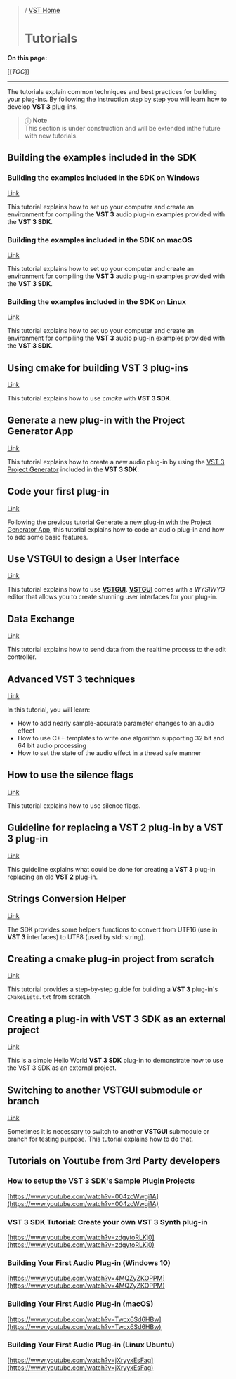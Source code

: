 >/ [VST Home](../)
>
># Tutorials

**On this page:**

[[_TOC_]]

---

The tutorials explain common techniques and best practices for building your plug-ins. By following the instruction step by step you will learn how to develop **VST 3** plug-ins.

>ⓘ **Note**\
>This section is under construction and will be extended inthe future with new tutorials.

## Building the examples included in the SDK

### Building the examples included in the SDK on Windows

[Link](Building+the+examples/Building+the+examples+included+in+the+SDK+Windows.md)

This tutorial explains how to set up your computer and create an environment for compiling the **VST 3** audio plug-in examples provided with the **VST 3 SDK**.

### Building the examples included in the SDK on macOS

[Link](Building+the+examples/Building+the+examples+included+in+the+SDK+macOS.md)

This tutorial explains how to set up your computer and create an environment for compiling the **VST 3** audio plug-in examples provided with the **VST 3 SDK**.

### Building the examples included in the SDK on Linux

[Link](Building+the+examples/Building+the+examples+included+in+the+SDK+Linux.md)

This tutorial explains how to set up your computer and create an environment for compiling the **VST 3** audio plug-in examples provided with the **VST 3 SDK**.

## Using cmake for building VST 3 plug-ins

[Link](Using+cmake+for+building+plug-ins.md)

This tutorial explains how to use *cmake* with **VST 3 SDK**.

## Generate a new plug-in with the Project Generator App

[Link](Generate+new+plug-in+with+Project+Generator.md)

This tutorial explains how to create a new audio plug-in by using the [VST 3 Project Generator](../What+is+the+VST+3+SDK/Project+Generator.md) included in the **VST 3 SDK**.

## Code your first plug-in

[Link](Code+your+first+plug-in.md)

Following the previous tutorial [Generate a new plug-in with the Project Generator App](Generate+new+plug-in+with+Project+Generator.md), this tutorial explains how to code an audio plug-in and how to add some basic features.

## Use VSTGUI to design a User Interface

[Link](Use+VSTGUI+to+design+a+UI.md)

This tutorial explains how to use [**VSTGUI**](../What+is+the+VST+3+SDK/VSTGUI.md). [**VSTGUI**](../What+is+the+VST+3+SDK/VSTGUI.md) comes with a *WYSIWYG* editor that allows you to create stunning user interfaces for your plug-in.

## Data Exchange

[Link](Data+Exchange.md)

This tutorial explains how to send data from the realtime process to the edit controller.

## Advanced VST 3 techniques

[Link](Advanced+VST+3+techniques.md)

In this tutorial, you will learn:

- How to add nearly sample-accurate parameter changes to an audio effect
- How to use C++ templates to write one algorithm supporting 32 bit and 64 bit audio processing
- How to set the state of the audio effect in a thread safe manner

## How to use the silence flags

[Link](How+to+use+the+silence+flags.md)

This tutorial explains how to use silence flags.

## Guideline for replacing a VST 2 plug-in by a VST 3 plug-in

[Link](Guideline+for+VST3+replacing+VST2.md)

This guideline explains what could be done for creating a **VST 3** plug-in replacing an old **VST 2** plug-in.

## Strings Conversion Helper

[Link](Strings+Conversion+Helper.md)

The SDK provides some helpers functions to convert from UTF16 (use in **VST 3** interfaces) to UTF8 (used by std::string).

## Creating a cmake plug-in project from scratch

[Link](Creating+a+plug-in+from+scratch.md)

This tutorial provides a step-by-step guide for building a **VST 3** plug-in's ```CMakeLists.txt``` from scratch.

## Creating a plug-in with VST 3 SDK as an external project

[Link](Creating+a+plug-in+with+VST+3+SDK+as+an+external+project.md)

This is a simple Hello World **VST 3 SDK** plug-in to demonstrate how to use the VST 3 SDK as an external project.

## Switching to another VSTGUI submodule or branch

[Link](Switching+to+another-VSTGUI+submodule+or+branch.md)

Sometimes it is necessary to switch to another **VSTGUI** submodule or branch for testing purpose. This tutorial explains how to do that.

## Tutorials on Youtube from 3rd Party developers

### How to setup the VST 3 SDK's Sample Plugin Projects

[https://www.youtube.com/watch?v=004zcWwgi1A](https://www.youtube.com/watch?v=004zcWwgi1A)

### VST 3 SDK Tutorial: Create your own VST 3 Synth plug-in

[https://www.youtube.com/watch?v=zdgytoRLKj0](https://www.youtube.com/watch?v=zdgytoRLKj0)

### Building Your First Audio Plug-in (Windows 10)

[https://www.youtube.com/watch?v=4MQZyZKOPPM](https://www.youtube.com/watch?v=4MQZyZKOPPM)

### Building Your First Audio Plug-in (macOS)

[https://www.youtube.com/watch?v=Twcx6Sd6HBw](https://www.youtube.com/watch?v=Twcx6Sd6HBw)

### Building Your First Audio Plug-in (Linux Ubuntu)

[https://www.youtube.com/watch?v=jXryyxEsFag](https://www.youtube.com/watch?v=jXryyxEsFag)
